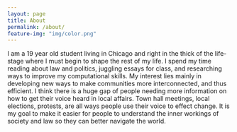 ```yaml
---
layout: page
title: About
permalink: /about/
feature-img: "img/color.png"
---
```


I am a 19 year old student living in Chicago and right in the thick of the life-stage where I must begin to shape the rest of my life. I spend my time reading about law and politics, juggling essays for class, and researching ways to improve my computational skills. My interest lies mainly in developing new ways to make communities more interconnected, and thus efficient. I think there is a huge gap of people needing more information on how to get their voice heard in local affairs. Town hall meetings, local elections, protests, are all ways people use their voice to effect change. It is my goal to make it easier for people to understand the inner workings of society and law so they can better navigate the world. 
